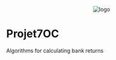 <p align="center">
 <img alt="logo" src="https://user-images.githubusercontent.com/119883313/236204342-478f1a02-6a75-48de-a54a-038db856562e.png">
</p>

# Projet7OC
Algorithms for calculating bank returns
